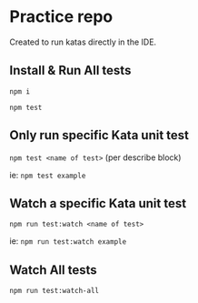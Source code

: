 # Practice repo

Created to run katas directly in the IDE.

## Install & Run All tests

`npm i`

`npm test`

## Only run specific Kata unit test

`npm test <name of test>` (per describe block)

ie: `npm test example`

## Watch a specific Kata unit test

`npm run test:watch <name of test>`

ie: `npm run test:watch example`

## Watch All tests

`npm run test:watch-all`
